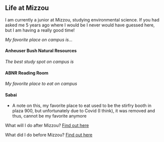 ## Life at Mizzou 

I am currently a junior at Mizzou, studying environmental science. If you had asked me 5 years ago where I would be I never would have guessed here, but I am having a really good time! 

_My favorite place on campus is..._

#### **Anheuser Bush Natural Resources**

_The best study spot on campus is_

#### ABNR Reading Room 

_My favorite place to eat on campus_

#### Sabai 

* A note on this, my favorite place to eat used to be the stirfry booth in plaza 900, but unfortunately due to Covid (I think), it was removed and thus, cannot be my favorite anymore

What will I do after Mizzou? [Find out here](https://github.com/kgldd4/Midterm/blob/dc59071631af4722c2009e0609fcfb4bb5c576f5/Thinking%20of%20the%20Future.md)

What did I do before Mizzou? [Find out here](https://github.com/kgldd4/Midterm/blob/9b8b695fbc6830ff13ce81a6790ad7417dc6d7ec/The%20Highschool%20Years.md)


